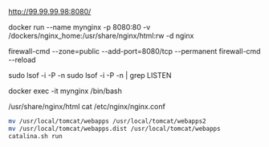 http://99.99.99.98:8080/

docker run --name mynginx -p 8080:80 -v /dockers/nginx_home:/usr/share/nginx/html:rw -d nginx

firewall-cmd --zone=public --add-port=8080/tcp --permanent
firewall-cmd --reload

sudo lsof -i -P -n
sudo lsof -i -P -n | grep LISTEN


docker exec -it mynginx /bin/bash

/usr/share/nginx/html
cat /etc/nginx/nginx.conf

```bash
mv /usr/local/tomcat/webapps /usr/local/tomcat/webapps2
mv /usr/local/tomcat/webapps.dist /usr/local/tomcat/webapps
catalina.sh run
```